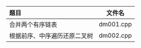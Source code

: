 

| 题目                         | 文件名    |
| :--------------------------- | --------- |
| 合并两个有序链表             | dm001.cpp |
| 根据前序、中序遍历还原二叉树 | dm002.cpp |

